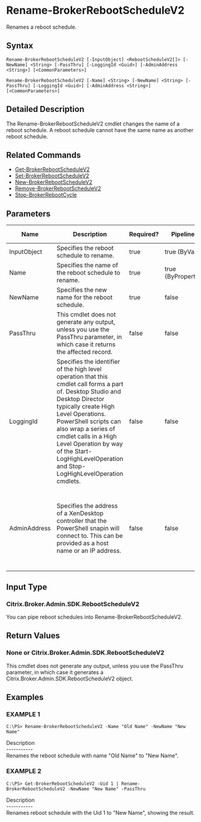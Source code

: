 ﻿# Rename-BrokerRebootScheduleV2

   Renames a reboot schedule.

## Syntax
```
Rename-BrokerRebootScheduleV2 [-InputObject] <RebootScheduleV2[]> [-NewName] <String> [-PassThru] [-LoggingId <Guid>] [-AdminAddress <String>] [<CommonParameters>]

Rename-BrokerRebootScheduleV2 [-Name] <String> [-NewName] <String> [-PassThru] [-LoggingId <Guid>] [-AdminAddress <String>] [<CommonParameters>]
```

## Detailed Description
   The Rename-BrokerRebootScheduleV2 cmdlet changes the name of a reboot schedule. A reboot schedule cannot have the same name as another reboot schedule.

## Related Commands
  * [Get-BrokerRebootScheduleV2](Get-BrokerRebootScheduleV2.html)
  * [Set-BrokerRebootScheduleV2](Set-BrokerRebootScheduleV2.html)
  * [New-BrokerRebootScheduleV2](New-BrokerRebootScheduleV2.html)
  * [Remove-BrokerRebootScheduleV2](Remove-BrokerRebootScheduleV2.html)
  * [Stop-BrokerRebootCycle](Stop-BrokerRebootCycle.html)
## Parameters

| Name   | Description | Required? | Pipeline Input | Default Value |
| --- | --- | --- | --- | --- |
| InputObject | Specifies the reboot schedule to rename. | true | true (ByValue) | null |
| Name | Specifies the name of the reboot schedule to rename. | true | true (ByPropertyName) | null |
| NewName | Specifies the new name for the reboot schedule. | true | false | null |
| PassThru | This cmdlet does not generate any output, unless you use the PassThru parameter, in which case it returns the affected record. | false | false | False |
| LoggingId | Specifies the identifier of the high level operation that this cmdlet call forms a part of. Desktop Studio and Desktop Director typically create High Level Operations. PowerShell scripts can also wrap a series of cmdlet calls in a High Level Operation by way of the Start-LogHighLevelOperation and Stop-LogHighLevelOperation cmdlets. | false | false |  |
| AdminAddress | Specifies the address of a XenDesktop controller that the PowerShell snapin will connect to. This can be provided as a host name or an IP address. | false | false | Localhost. Once a value is provided by any cmdlet, this value will become the default. |

## Input Type
### Citrix.Broker.Admin.SDK.RebootScheduleV2
   You can pipe reboot schedules into Rename-BrokerRebootScheduleV2.
## Return Values
### None or Citrix.Broker.Admin.SDK.RebootScheduleV2
   This cmdlet does not generate any output, unless you use the PassThru parameter, in which case it generates a Citrix.Broker.Admin.SDK.RebootScheduleV2 object.
## Examples

### EXAMPLE 1
```
C:\PS> Rename-BrokerRebootScheduleV2 -Name "Old Name" -NewName "New Name"
```
   Description<br>-----------<br>Renames the reboot schedule with name "Old Name" to "New Name".
### EXAMPLE 2
```
C:\PS> Get-BrokerRebootScheduleV2 -Uid 1 | Rename-BrokerRebootScheduleV2 -NewName "New Name" -PassThru
```
   Description<br>-----------<br>Renames reboot schedule with the Uid 1 to "New Name", showing the result.
